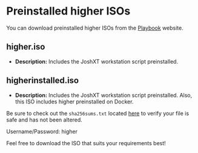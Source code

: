 # Preinstalled higher ISOs

You can download preinstalled higher ISOs from the [Playbook](https://www.playbook.com/s/greengecko/higher-isos) website.

## higher.iso

- **Description:** Includes the JoshXT workstation script preinstalled.

## higherinstalled.iso

- **Description:** Includes the JoshXT workstation script preinstalled. Also, this ISO includes higher preinstalled on Docker.

Be sure to check out the `sha256sums.txt` located [here](https://www.playbook.com/s/greengecko/higher-isos?assetToken=F9FXZkX6N3NqHGMne6m4v2cz) to verify your file is safe and has not been altered.

Username/Password: higher

Feel free to download the ISO that suits your requirements best!
